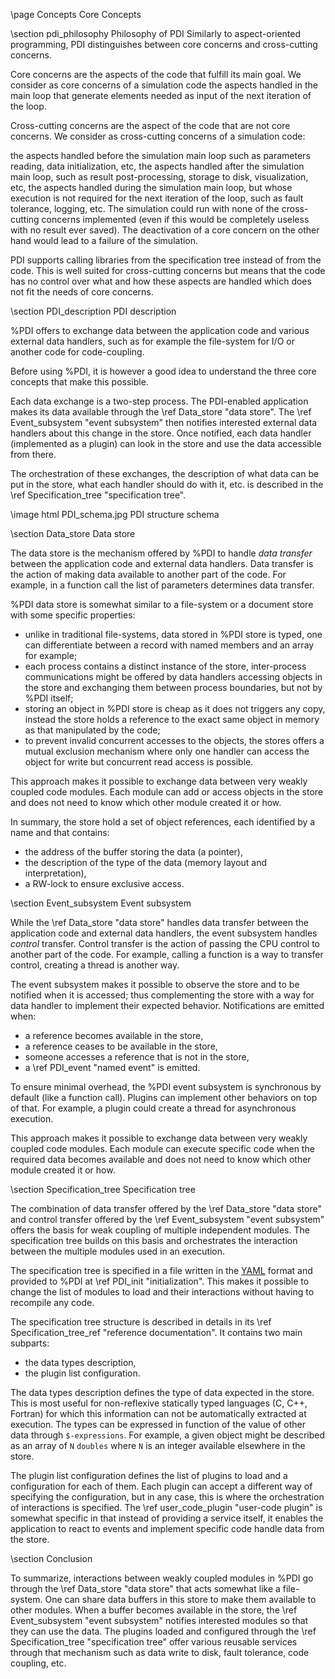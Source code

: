 \page Concepts Core Concepts

\section pdi_philosophy Philosophy of PDI 
Similarly to aspect-oriented programming, PDI distinguishes between core concerns and cross-cutting concerns.

Core concerns are the aspects of the code that fulfill its main goal. We consider as core concerns of a simulation code the aspects handled in the main loop that generate elements needed as input of the next iteration of the loop.

Cross-cutting concerns are the aspect of the code that are not core concerns. We consider as cross-cutting concerns of a simulation code:

the aspects handled before the simulation main loop such as parameters reading, data initialization, etc,
the aspects handled after the simulation main loop, such as result post-processing, storage to disk, visualization, etc,
the aspects handled during the simulation main loop, but whose execution is not required for the next iteration of the loop, such as fault tolerance, logging, etc.
The simulation could run with none of the cross-cutting concerns implemented (even if this would be completely useless with no result ever saved). The deactivation of a core concern on the other hand would lead to a failure of the simulation.

PDI supports calling libraries from the specification tree instead of from the code. This is well suited for cross-cutting concerns but means that the code has no control over what and how these aspects are handled which does not fit the needs of core concerns.

\section PDI_description PDI description

%PDI offers to exchange data between the application code and various external data
handlers, such as for example the file-system for I/O or another code for
code-coupling.

Before using %PDI, it is however a good idea to understand the three core concepts
that make this possible.

Each data exchange is a two-step process.
The PDI-enabled application makes its data available through the
\ref Data_store "data store".
The \ref Event_subsystem "event subsystem" then notifies interested external data
handlers about this change in the store.
Once notified, each data handler (implemented as a plugin) can look in the store and
use the data accessible from there.

The orchestration of these exchanges, the description of what data can be put in the
store, what each handler should do with it, etc. is described in the 
\ref Specification_tree "specification tree".

\image html PDI_schema.jpg PDI structure schema

\section Data_store Data store

The data store is the mechanism offered by %PDI to handle *data transfer* between the
application code and external data handlers.
Data transfer is the action of making data available to another part of the code.
For example, in a function call the list of parameters determines data transfer.

%PDI data store is somewhat similar to a file-system or a document store with some
specific properties:
* unlike in traditional file-systems, data stored in %PDI store is typed, one can
  differentiate between a record with named members and an array for example;
* each process contains a distinct instance of the store, inter-process
  communications might be offered by data handlers accessing objects in the store
  and exchanging them between process boundaries, but not by %PDI itself;
* storing an object in %PDI store is cheap as it does not triggers any copy, instead
  the store holds a reference to the exact same object in memory as that manipulated
  by the code;
* to prevent invalid concurrent accesses to the objects, the stores offers a mutual
  exclusion mechanism where only one handler can access the object for write but
  concurrent read access is possible.

This approach makes it possible to exchange data between very weakly coupled code
modules.
Each module can add or access objects in the store and does not need to know which 
other module created it or how.

In summary, the store hold a set of object references, each identified by a name and
that contains:
* the address of the buffer storing the data (a pointer),
* the description of the type of the data (memory layout and interpretation),
* a RW-lock to ensure exclusive access.



\section Event_subsystem Event subsystem

While the \ref Data_store "data store" handles data transfer between the application
code and external data handlers, the event subsystem handles *control* transfer.
Control transfer is the action of passing the CPU control to another part of the
code.
For example, calling a function is a way to transfer control, creating a thread is
another way.

The event subsystem makes it possible to observe the store and to be notified when it
is accessed; thus complementing the store with a way for data handler to implement
their expected behavior.
Notifications are emitted when:
* a reference becomes available in the store,
* a reference ceases to be available in the store,
* someone accesses a reference that is not in the store,
* a \ref PDI_event "named event" is emitted.

To ensure minimal overhead, the %PDI event subsystem is synchronous by default (like
a function call).
Plugins can implement other behaviors on top of that.
For example, a plugin could create a thread for asynchronous execution.

This approach makes it possible to exchange data between very weakly coupled code
modules.
Each module can execute specific code when the required data becomes available and
does not need to know which other module created it or how.



\section Specification_tree Specification tree

The combination of data transfer offered by the \ref Data_store "data store" and
control transfer offered by the \ref Event_subsystem "event subsystem" offers the
basis for weak coupling of multiple independent modules.
The specification tree builds on this basis and orchestrates the interaction between
the multiple modules used in an execution.

The specification tree is specified in a file written in the
[YAML](https://en.wikipedia.org/wiki/YAML) format and provided to %PDI at
\ref PDI_init "initialization".
This makes it possible to change the list of modules to load and their interactions
without having to recompile any code.

The specification tree structure is described in details in its
\ref Specification_tree_ref "reference documentation".
It contains two main subparts:
* the data types description,
* the plugin list configuration.

The data types description defines the type of data expected in the store.
This is most useful for non-reflexive statically typed languages (C, C++, Fortran)
for which this information can not be automatically extracted at execution.
The types can be expressed in function of the value of other data through
`$-expressions`.
For example, a given object might be described as an array of `N` `doubles` where `N`
is an integer available elsewhere in the store.

The plugin list configuration defines the list of plugins to load and a configuration
for each of them.
Each plugin can accept a different way of specifying the configuration, but in any
case, this is where the orchestration of interactions is specified.
The \ref user_code_plugin "user-code plugin" is somewhat specific in that instead of
providing a service itself, it enables the application to react to events and
implement specific code handle data from the store.



\section Conclusion

To summarize, interactions between weakly coupled modules in %PDI go through the
\ref Data_store "data store" that acts somewhat like a file-system.
One can share data buffers in this store to make them available to other modules.
When a buffer becomes available in the store, the
\ref Event_subsystem "event subsystem" notifies interested modules so that they can
use the data.
The plugins loaded and configured through the
\ref Specification_tree "specification tree" offer various reusable services through
that mechanism such as data write to disk, fault tolerance, code coupling, etc.

